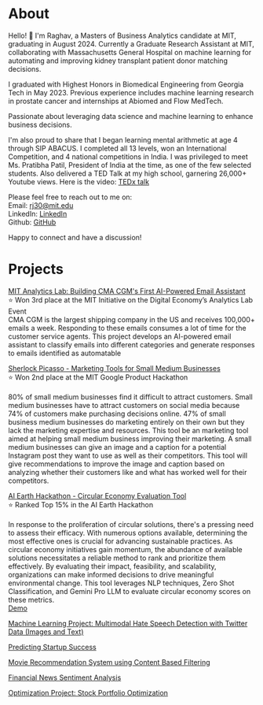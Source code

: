 # About
Hello! 👋 I'm Raghav, a Masters of Business Analytics candidate at MIT, graduating in August 2024. Currently a Graduate Research Assistant at MIT, collaborating with Massachusetts General Hospital on machine learning for automating and improving kidney transplant patient donor matching decisions.

I graduated with Highest Honors in Biomedical Engineering from Georgia Tech in May 2023. Previous experience includes machine learning research in prostate cancer and internships at Abiomed and Flow MedTech.

Passionate about leveraging data science and machine learning to enhance business decisions.

I'm also proud to share that I began learning mental arithmetic at age 4 through SIP ABACUS. I completed all 13 levels, won an International Competition, and 4 national competitions in India. I was privileged to meet Ms. Pratibha Patil, President of India at the time, as one of the few selected students. Also delivered a TED Talk at my high school, garnering 26,000+ Youtube views. Here is the video: [TEDx talk](https://www.youtube.com/watch?v=7EYWHe1yyjM) 



Please feel free to reach out to me on:<br>
Email: rj30@mit.edu<br>
LinkedIn: [LinkedIn](https://www.linkedin.com/in/rrmj/)<br>
Github: [GitHub](https://github.com/raghavmanoharanjayanthi30)<br>

Happy to connect and have a discussion!

# Projects
[MIT Analytics Lab: Building CMA CGM's First AI-Powered Email Assistant](alab.md) <br>
⭐ Won 3rd place at the MIT Initiative on the Digital Economy’s Analytics Lab Event <br>
CMA CGM is the largest shipping company in the US and receives 100,000+ emails a week. Responding to these emails consumes a lot of time for the customer service agents. This project develops an AI-powered email assistant to classify emails into different categories and generate responses to emails identified as automatable

[Sherlock Picasso - Marketing Tools for Small Medium Businesses](https://github.com/maxime7770/Sherlock-Picasso/blob/main/README.md)<br>
⭐ Won 2nd place at the MIT Google Product Hackathon<br>
<br>
80% of small medium businesses find it difficult to attract customers. Small medium businesses have to attract customers on social media because 74% of customers make purchasing decisions online. 47% of small business medium businesses do marketing entirely on their own but they lack the marketing expertise and resources. This tool be an marketing tool aimed at helping small medium business improving their marketing. A small medium businesses can give an image and a caption for a potential Instagram post they want to use as well as their competitors. This tool will give recommendations to improve the image and caption based on analyzing whether their customers like and what has worked well for their competitors.

[AI Earth Hackathon - Circular Economy Evaluation Tool](https://github.com/raghavmanoharanjayanthi30/AI-Earth-Hackathon)<br>
⭐ Ranked Top 15% in the AI Earth Hackathon<br>
<br>
In response to the proliferation of circular solutions, there's a pressing need to assess their efficacy. With numerous options available, determining the most effective ones is crucial for advancing sustainable practices. As circular economy initiatives gain momentum, the abundance of available solutions necessitates a reliable method to rank and prioritize them effectively. By evaluating their impact, feasibility, and scalability, organizations can make informed decisions to drive meaningful environmental change. This tool leverages NLP techniques, Zero Shot Classification, and Gemini Pro LLM to evaluate circular economy scores on these metrics.<br>
[Demo](https://ai-earth-hackathon.streamlit.app/)

[Machine Learning Project: Multimodal Hate Speech Detection with Twitter Data (Images and Text)](https://github.com/raghavmanoharanjayanthi30/Multimodal-Hate-Speech-Detection/blob/main/ML_final_report.pdf) <br>

[Predicting Startup Success](https://github.com/raghavmanoharanjayanthi30/Predicting-Startup-Success/blob/main/Analytics%20Edge%20Project%20Report.pdf)

[Movie Recommendation System using Content Based Filtering](https://github.com/raghavmanoharanjayanthi30/Movie-Recommendation-System/blob/main/README.md) <br>

[Financial News Sentiment Analysis](https://github.com/raghavmanoharanjayanthi30/Sentiment-Analysis-Financial-News) <br>

[Optimization Project: Stock Portfolio Optimization](https://github.com/raghavmanoharanjayanthi30/Stock-Portfolio-Optimization/blob/main/OPT%20Project%202023_Final%20Report_US%20Stock%20Portfolio%20Optimization%20(1).pdf)









